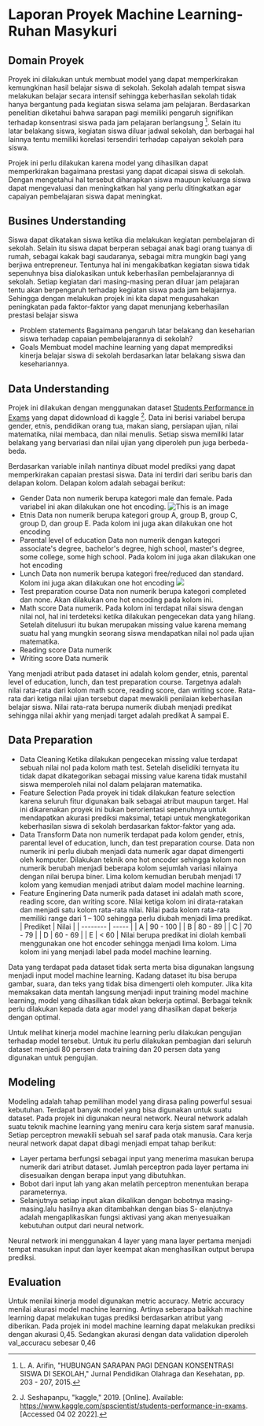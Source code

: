 # Laporan Proyek Machine Learning- Ruhan Masykuri
## Domain Proyek
Proyek ini dilakukan untuk membuat model yang dapat memperkirakan kemungkinan hasil belajar siswa di sekolah. Sekolah adalah tempat siswa melakukan belajar secara intensif sehingga keberhasilan sekolah tidak hanya bergantung pada kegiatan siswa selama jam pelajaran. Berdasarkan penelitian diketahui bahwa sarapan pagi memiliki pengaruh signifikan terhadap konsentrasi siswa pada jam pelajaran berlangsung [^1]. Selain itu latar belakang siswa, kegiatan siswa diluar jadwal sekolah, dan berbagai hal lainnya tentu memiliki korelasi tersendiri terhadap capaiyan sekolah para siswa.

Projek ini perlu dilakukan karena model yang dihasilkan dapat memperkirakan bagaimana prestasi yang dapat dicapai siswa di sekolah. Dengan mengetahui hal tersebut diharapkan siswa maupun keluarga siswa dapat mengevaluasi dan meningkatkan hal yang perlu ditingkatkan agar capaiyan pembelajaran siswa dapat meningkat.

## Busines Understanding

Siswa dapat dikatakan siswa ketika dia melakukan kegiatan pembelajaran di sekolah. Selain itu siswa dapat berperan sebagai anak bagi orang tuanya di rumah, sebagai kakak bagi saudaranya, sebagai mitra mungkin bagi yang berjiwa entrepreneur. Tentunya hal ini mengakibatkan kegiatan siswa tidak sepenuhnya bisa dialokasikan untuk keberhasilan pembelajarannya di sekolah. Setiap kegiatan dari masing-masing peran diluar jam pelajaran tentu akan berpengaruh terhadap kegiatan siswa pada jam belajarnya. Sehingga dengan melakukan projek ini kita dapat mengusahakan peningkatan pada faktor-faktor yang dapat menunjang keberhasilan prestasi belajar siswa
- Problem statements
    Bagaimana pengaruh latar belakang dan keseharian siswa terhadap capaian pembelajarannya di sekolah?
- Goals
    Membuat model machine learning yang dapat memprediksi kinerja belajar siswa di sekolah berdasarkan latar belakang siswa dan kesehariannya.

## Data Understanding

Projek ini dilakukan dengan menggunakan dataset [Students Performance in Exams](https://www.kaggle.com/spscientist/students-performance-in-exams) yang dapat didownload di kaggle [^2]. Data ini berisi variabel berupa gender, etnis, pendidikan orang tua, makan siang, persiapan ujian, nilai matematika, nilai membaca, dan nilai menulis. Setiap siswa memiliki latar belakang yang bervariasi dan nilai ujian yang diperoleh pun juga berbeda-beda.

Berdasarkan variable inilah nantinya dibuat model prediksi yang dapat memperkirakan capaian prestasi siswa. Data ini terdiri dari seribu baris dan delapan kolom. Delapan kolom adalah sebagai berikut:
- Gender
    Data non numerik berupa kategori male dan female. Pada variabel ini akan dilakukan one hot encoding.
![This is an image](https://github.com/hanru789/submision1-mlt/blob/main/pie-gender.png)
- Etnis
    Data non numerik berupa kategori group A, group B, group C, group D, dan group E. Pada kolom ini juga akan dilakukan one hot encoding
- Parental level of education
    Data non numerik dengan kategori associate's degree, bachelor's degree, high school, master's degree, some college, some high school. Pada kolom ini juga akan dilakukan one hot encoding
- Lunch
    Data non numerik berupa kategori free/reduced dan standard. Kolom ini juga akan dilakukan one hot encoding
    ![](https://github.com/hanru789/submision1-mlt/blob/main/pie-linch.png)
- Test preparation course
    Data non numerik berupa kategori completed dan none. Akan dilakukan one hot encoding pada kolom ini.
- Math score
    Data numerik. Pada kolom ini terdapat nilai siswa dengan nilai nol, hal ini terdeteksi ketika dilakukan pengecekan data yang hilang. Setelah ditelusuri itu bukan merupakan missing value karena memang suatu hal yang mungkin seorang siswa mendapatkan nilai nol pada ujian matematika.
- Reading score
    Data numerik
- Writing score
    Data numerik

Yang menjadi atribut pada dataset ini adalah kolom gender, etnis, parental level of education, lunch, dan test preparation course. Targetnya adalah nilai rata-rata dari kolom math score, reading score, dan writing score. Rata-rata dari ketiga nilai ujian tersebut dapat mewakili penilaian keberhasilan belajar siswa. Nilai rata-rata berupa numerik diubah menjadi predikat sehingga nilai akhir yang menjadi target adalah predikat A sampai E.

## Data Preparation
- Data Cleaning
    Ketika dilakukan pengecekan missing value terdapat sebuah nilai nol pada kolom math test. Setelah diselidiki ternyata itu tidak dapat dikategorikan sebagai missing value karena tidak mustahil siswa memperoleh nilai nol dalam pelajaran matematika.
- Feature Selection
    Pada proyek ini tidak dilakukan feature selection karena seluruh fitur digunakan baik sebagai atribut maupun target. Hal ini dikarenakan proyek ini bukan berorientasi sepenuhnya untuk mendapatkan akurasi prediksi maksimal, tetapi untuk mengkategorikan keberhasilan siswa di sekolah berdasarkan faktor-faktor yang ada.
- Data Transform
    Data non numerik terdapat pada kolom gender, etnis, parental level of education, lunch, dan test preparation  course. Data non numerik ini perlu diubah menjadi data numerik agar dapat dimengerti oleh komputer. Dilakukan teknik one hot encoder sehingga kolom non numerik berubah menjadi beberapa kolom sejumlah variasi nilainya dengan nilai berupa biner. Lima kolom kemudian berubah menjadi 17 kolom yang kemudian menjadi atribut dalam model machine learning.
- Feature Enginering
    Data numerik pada dataset ini adalah math score, reading score, dan writing score. Nilai ketiga kolom ini dirata-ratakan  dan menjadi satu kolom rata-rata nilai. Nilai pada kolom rata-rata memiliki range dari 1 – 100 sehingga perlu diubah menjadi lima predikat.
    | Prediket | Nilai |
    | -------- | ----- |
    | A | 90 - 100 |
    | B | 80 - 89 |
    | C | 70 - 79 |
    | D | 60 - 69 |
    | E | < 60 |
    Nilai berupa predikat ini diolah kembali menggunakan one hot encoder sehingga menjadi lima kolom. Lima kolom ini yang menjadi label pada model machine learning.


Data yang terdapat pada dataset tidak serta merta bisa digunakan langsung menjadi input model machine learning. Kadang dataset itu bisa berupa gambar, suara, dan teks yang tidak bisa dimengerti oleh komputer. Jika kita memaksakan  data mentah langsung menjadi input training model machine learning, model yang dihasilkan tidak akan bekerja optimal. Berbagai teknik perlu dilakukan kepada data agar model yang dihasilkan dapat bekerja dengan optimal.

Untuk melihat kinerja model machine learning perlu dilakukan pengujian terhadap model tersebut. Untuk itu perlu dilakukan pembagian dari seluruh dataset menjadi 80 persen data training dan 20 persen data yang digunakan untuk pengujian. 


## Modeling
Modeling adalah tahap pemilihan model yang dirasa paling powerful sesuai kebutuhan. Terdapat banyak model yang bisa digunakan untuk suatu dataset. Pada projek ini digunakan neural network. Neural network adalah suatu teknik machine learning yang meniru cara kerja sistem saraf manusia. Setiap perceptron mewakili sebuah sel saraf pada otak manusia. Cara kerja neural network dapat dapat dibagi menjadi empat tahap berikut:
- Layer pertama berfungsi sebagai input yang menerima masukan berupa numerik dari atribut dataset. Jumlah perceptron pada layer pertama ini disesuaikan dengan berapa input yang dibutuhkan.
- Bobot dari input lah yang akan melatih perceptron menentukan berapa parameternya.
- Selanjutnya setiap input akan dikalikan dengan bobotnya masing-masing.lalu hasilnya akan ditambahkan dengan bias
S- elanjutnya adalah mengaplikasikan fungsi aktivasi yang akan menyesuaikan kebutuhan output dari neural network.

Neural network ini menggunakan 4 layer yang mana layer pertama menjadi tempat masukan input dan layer keempat akan menghasilkan output berupa prediksi.

## Evaluation
Untuk menilai kinerja model digunakan metric accuracy. Metric accuracy menilai akurasi model machine learning. Artinya seberapa baikkah machine learning dapat melakukan tugas prediksi berdasarkan atribut yang diberikan. Pada projek ini model machine learning dapat melakukan prediksi dengan akurasi 0,45. Sedangkan akurasi dengan data validation diperoleh val_accuracu  sebesar 0,46


[^1]: L. A. Arifin, "HUBUNGAN SARAPAN PAGI DENGAN KONSENTRASI SISWA DI SEKOLAH," Jurnal Pendidikan Olahraga dan Kesehatan, pp. 203 - 207, 2015. 
[^2]: J. Seshapanpu, "kaggle," 2019. [Online]. Available: https://www.kaggle.com/spscientist/students-performance-in-exams. [Accessed 04 02 2022].
